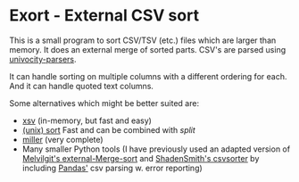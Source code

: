 # Exort - External CSV sort
This is a small program to sort CSV/TSV (etc.) files which are larger than memory. It does  an external merge of sorted parts. CSV's are parsed using [univocity-parsers][8].

It can handle sorting on multiple columns with a different ordering for each. And it can handle quoted text columns.

Some alternatives which might be better suited are:

* [xsv][2] (in-memory, but fast and easy)
* [(unix) sort][3] Fast and can be combined with *split*
* [miller][4] (very complete)
* Many smaller Python tools 
  (I have previously used an adapted version of [Melvilgit's external-Merge-sort][5] and [ShadenSmith's csvsorter][6] by including [Pandas'][7] csv parsing w. error reporting)

[1]: https://www.scala-lang.org
[2]: https://github.com/BurntSushi/xsv
[3]: http://www.man7.org/linux/man-pages/man1/sort.1.html
[4]: http://johnkerl.org/miller/doc/
[5]: https://github.com/melvilgit/external-Merge-Sort
[6]: https://github.com/ShadenSmith/csvsorter
[7]: https://pandas.pydata.org
[8]: https://github.com/uniVocity/univocity-parsers